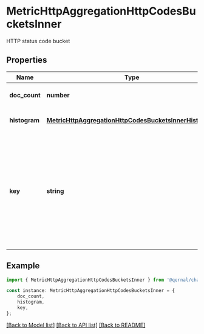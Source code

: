 # MetricHttpAggregationHttpCodesBucketsInner

HTTP status code bucket

## Properties

Name | Type | Description | Notes
------------ | ------------- | ------------- | -------------
**doc_count** | **number** | Number of documents in the bucket | [optional] [default to undefined]
**histogram** | [**MetricHttpAggregationHttpCodesBucketsInnerHistogram**](MetricHttpAggregationHttpCodesBucketsInnerHistogram.md) |  | [optional] [default to undefined]
**key** | **string** | HTTP status code, typical values will be;  - http-2xx - http-3xx - http-4xx - http-5xx  &gt; Note: the \&#39;xx\&#39; is intentional and literal, all status codes within that range will be grouped  | [optional] [default to undefined]

## Example

```typescript
import { MetricHttpAggregationHttpCodesBucketsInner } from '@qernal/chaos-client';

const instance: MetricHttpAggregationHttpCodesBucketsInner = {
    doc_count,
    histogram,
    key,
};
```

[[Back to Model list]](../README.md#documentation-for-models) [[Back to API list]](../README.md#documentation-for-api-endpoints) [[Back to README]](../README.md)
